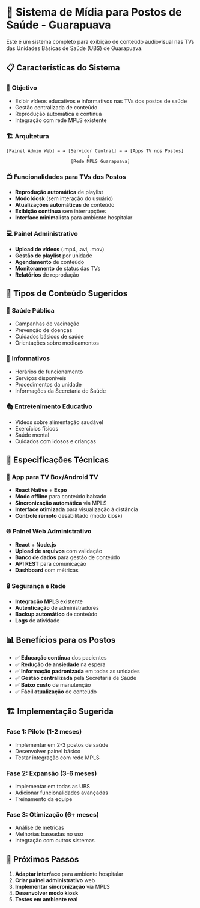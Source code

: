 # 🏥 Sistema de Mídia para Postos de Saúde - Guarapuava

Este é um sistema completo para exibição de conteúdo audiovisual nas TVs das Unidades Básicas de Saúde (UBS) de Guarapuava.

## 📋 Características do Sistema

### 🎯 **Objetivo**
- Exibir vídeos educativos e informativos nas TVs dos postos de saúde
- Gestão centralizada de conteúdo
- Reprodução automática e contínua
- Integração com rede MPLS existente

### 🏗️ **Arquitetura**
```
[Painel Admin Web] ← → [Servidor Central] ← → [Apps TV nos Postos]
                              ↕
                        [Rede MPLS Guarapuava]
```

### 📺 **Funcionalidades para TVs dos Postos**
- **Reprodução automática** de playlist
- **Modo kiosk** (sem interação do usuário)
- **Atualizações automáticas** de conteúdo
- **Exibição contínua** sem interrupções
- **Interface minimalista** para ambiente hospitalar

### 💻 **Painel Administrativo**
- **Upload de vídeos** (.mp4, .avi, .mov)
- **Gestão de playlist** por unidade
- **Agendamento** de conteúdo
- **Monitoramento** de status das TVs
- **Relatórios** de reprodução

## 🎥 **Tipos de Conteúdo Sugeridos**

### 🏥 **Saúde Pública**
- Campanhas de vacinação
- Prevenção de doenças
- Cuidados básicos de saúde
- Orientações sobre medicamentos

### 📢 **Informativos**
- Horários de funcionamento
- Serviços disponíveis
- Procedimentos da unidade
- Informações da Secretaria de Saúde

### 🎭 **Entretenimento Educativo**
- Vídeos sobre alimentação saudável
- Exercícios físicos
- Saúde mental
- Cuidados com idosos e crianças

## 🔧 **Especificações Técnicas**

### 📱 **App para TV Box/Android TV**
- **React Native** + **Expo**
- **Modo offline** para conteúdo baixado
- **Sincronização automática** via MPLS
- **Interface otimizada** para visualização à distância
- **Controle remoto** desabilitado (modo kiosk)

### 🌐 **Painel Web Administrativo**
- **React** + **Node.js**
- **Upload de arquivos** com validação
- **Banco de dados** para gestão de conteúdo
- **API REST** para comunicação
- **Dashboard** com métricas

### 🔒 **Segurança e Rede**
- **Integração MPLS** existente
- **Autenticação** de administradores
- **Backup automático** de conteúdo
- **Logs** de atividade

## 📊 **Benefícios para os Postos**

- ✅ **Educação contínua** dos pacientes
- ✅ **Redução de ansiedade** na espera
- ✅ **Informação padronizada** em todas as unidades
- ✅ **Gestão centralizada** pela Secretaria de Saúde
- ✅ **Baixo custo** de manutenção
- ✅ **Fácil atualização** de conteúdo

## 🏗️ **Implementação Sugerida**

### **Fase 1: Piloto** (1-2 meses)
- Implementar em 2-3 postos de saúde
- Desenvolver painel básico
- Testar integração com rede MPLS

### **Fase 2: Expansão** (3-6 meses)
- Implementar em todas as UBS
- Adicionar funcionalidades avançadas
- Treinamento da equipe

### **Fase 3: Otimização** (6+ meses)
- Análise de métricas
- Melhorias baseadas no uso
- Integração com outros sistemas

## 🎯 **Próximos Passos**

1. **Adaptar interface** para ambiente hospitalar
2. **Criar painel administrativo** web
3. **Implementar sincronização** via MPLS
4. **Desenvolver modo kiosk**
5. **Testes em ambiente real**
